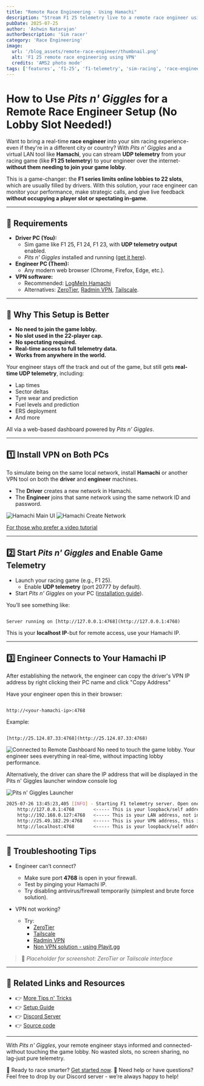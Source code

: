 ```yaml
---
title: "Remote Race Engineering - Using Hamachi"
description: "Stream F1 25 telemetry live to a remote race engineer using Pits n' Giggles and Hamachi - no port forwarding required, works even with full 22-player lobbies."
pubDate: 2025-07-25
author: 'Ashwin Natarajan'
authorDescription: 'Sim racer'
category: 'Race Engineering'
image:
  url: '/blog_assets/remote-race-engineer/thumbnail.png'
  alt: 'F1 25 remote race engineering using VPN'
  credits: 'AMS2 photo mode'
tags: ['features', 'f1-25', 'f1-telemetry', 'sim-racing', 'race-engineer', 'remote-strategy', 'vpn', 'telemetry-dashboard', 'lobby-limit-bypass']
---
```


# How to Use *Pits n' Giggles* for a Remote Race Engineer Setup (No Lobby Slot Needed!)

Want to bring a real-time **race engineer** into your sim racing experience-even if they're in a different city or country? With *Pits n' Giggles* and a virtual LAN tool like **Hamachi**, you can stream **UDP telemetry** from your racing game (like **F1 25 telemetry**) to your engineer over the internet-**without them needing to join your game lobby**.

This is a game-changer: the **F1 series limits online lobbies to 22 slots**, which are usually filled by drivers. With this solution, your race engineer can monitor your performance, make strategic calls, and give live feedback **without occupying a player slot or spectating in-game**.

---

## 🧰 Requirements

- **Driver PC (You):**
  - Sim game like F1 25, F1 24, F1 23, with **UDP telemetry output** enabled.
  - *Pits n' Giggles* installed and running ([get it here](/releases)).
- **Engineer PC (Them):**
  - Any modern web browser (Chrome, Firefox, Edge, etc.).
- **VPN software:**
  - Recommended: [LogMeIn Hamachi](https://www.vpn.net/)
  - Alternatives: [ZeroTier](https://www.zerotier.com/), [Radmin VPN](https://www.radmin-vpn.com/), [Tailscale](https://tailscale.com/).

---

## 🎯 Why This Setup is Better

- **No need to join the game lobby.**
- **No slot used in the 22-player cap.**
- **No spectating required.**
- **Real-time access to full telemetry data.**
- **Works from anywhere in the world.**

Your engineer stays off the track and out of the game, but still gets **real-time UDP telemetry**, including:

- Lap times
- Sector deltas
- Tyre wear and prediction
- Fuel levels and prediction
- ERS deployment
- And more

All via a web-based dashboard powered by *Pits n' Giggles*.

---

## 1️⃣ Install VPN on Both PCs

To simulate being on the same local network, install **Hamachi** or another VPN tool on both the **driver** and **engineer** machines.

- The **Driver** creates a new network in Hamachi.
- The **Engineer** joins that same network using the same network ID and password.

![Hamachi Main UI](/blog_assets/remote-race-engineer/hamachi-create-network-1.png)
![Hamachi Create Network](/blog_assets/remote-race-engineer/hamachi-create-network-2.png)

[For those who prefer a video tutorial](https://www.youtube.com/watch?v=bWbo0gcFqA8)

---

## 2️⃣ Start *Pits n' Giggles* and Enable Game Telemetry

- Launch your racing game (e.g., F1 25).
  - Enable **UDP telemetry** (port 20777 by default).
- Start *Pits n' Giggles* on your PC ([installation guide](/setting-up-udp-telemetry-f1)).

You’ll see something like:

```

Server running on [http://127.0.0.1:4768](http://127.0.0.1:4768)

```

This is your **localhost IP**-but for remote access, use your Hamachi IP.

---

## 3️⃣ Engineer Connects to Your Hamachi IP

After establishing the network, the engineer can copy the driver's VPN IP address by right clicking their PC name and click "Copy Address"

Have your engineer open this in their browser:

```

http://<your-hamachi-ip>:4768

```

Example:

```

[http://25.124.87.33:4768](http://25.124.87.33:4768)

```

![Connected to Remote Dashboard](/blog_assets/remote-race-engineer/connected-to-remote-dashboard.png)
No need to touch the game lobby. Your engineer sees everything in real-time, without impacting lobby performance.

Alternatively, the driver can share the IP address that will be displayed in the Pits n' Giggles launcher window console log

![Pits n' Giggles Launcher](/blog_assets/remote-race-engineer/png-launcher-ui-ip-addr.png)

```bash
2025-07-26 13:45:23,405 [INFO] - Starting F1 telemetry server. Open one of the below addresses in your browser
    http://127.0.0.1:4768       <----- This is your loopback/self address, not interested
    http://192.168.0.127:4768   <----- This is your LAN address, not interested
    http://25.49.182.29:4768    <----- This is your VPN address, this is what we want
    http://localhost:4768       <----- This is your loopback/self address, not interested
```


---

## 🧪 Troubleshooting Tips

- Engineer can’t connect?
  - Make sure port **4768** is open in your firewall.
  - Test by pinging your Hamachi IP.
  - Try disabling antivirus/firewall temporarily (simplest and brute force solution).

- VPN not working?
  - Try:
    - [ZeroTier](https://www.zerotier.com/)
    - [Tailscale](https://tailscale.com/)
    - [Radmin VPN](https://www.radmin-vpn.com/)
    - [Non VPN solution - using Playit.gg](/blog/remote-race-engineering-playitgg)

> 📸 _Placeholder for screenshot: ZeroTier or Tailscale interface_

---

## 🔁 Related Links and Resources

- 👉 [More Tips n' Tricks](/blog)
- 👉 [Setup Guide](/blog/setting-up-udp-telemetry-f1)
- 👉 [Discord Server](https://discord.gg/RK5Z76h6dX)
- 👉 [Source code](https://github.com/ashwin-nat/pits-n-giggles)

---

With *Pits n' Giggles*, your remote engineer stays informed and connected-without touching the game lobby. No wasted slots, no screen sharing, no lag-just pure telemetry.

🏁 Ready to race smarter? [Get started now](/releases).
💬 Need help or have questions? Feel free to drop by our Discord server - we’re always happy to help!
